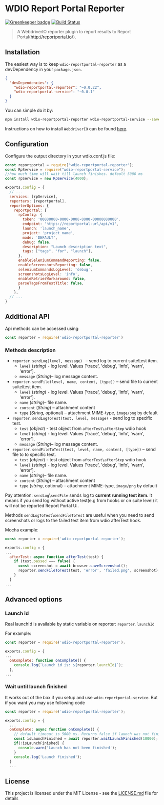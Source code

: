 WDIO Report Portal Reporter
====================

[![Greenkeeper badge](https://badges.greenkeeper.io/BorisOsipov/wdio-reportportal-reporter.svg)](https://greenkeeper.io/)
[![Build Status](https://travis-ci.org/BorisOsipov/wdio-reportportal-reporter.svg?branch=master)](https://travis-ci.org/BorisOsipov/wdio-reportportal-reporter)

> A WebdriverIO reporter plugin to report results to Report Portal(http://reportportal.io/).


## Installation
The easiest way is to keep `wdio-reportportal-reporter` as a devDependency in your `package.json`.
```json
{
  "devDependencies": {
    "wdio-reportportal-reporter": "~0.0.22",
    "wdio-reportportal-service": "~0.0.1"
  }
}
```
You can simple do it by:
```bash
npm install wdio-reportportal-reporter wdio-reportportal-service --save-dev
```
Instructions on how to install `WebdriverIO` can be found [here](http://webdriver.io/guide/getstarted/install.html).
## Configuration
Configure the output directory in your wdio.conf.js file:
```js
const reportportal = require('wdio-reportportal-reporter');
const RpService = require("wdio-reportportal-service");
//how much time will wait till launch finishes. default 5000 ms
const rpService = new RpService(4000);

exports.config = {
  // ...
  services: [rpService],
  reporters: [reportportal],
  reporterOptions: {
    reportportal: {
      rpConfig: {
        token: '00000000-0000-0000-0000-00000000000',
        endpoint: 'https://reportportal-url/api/v1',
        launch: 'launch_name',
        project: 'project_name',
        mode: 'DEFAULT',
        debug: false,
        description: "Launch description text",
        tags: ["tags", "for", "launch"],
      },
      enableSeleniumCommandReporting: false,
      enableScreenshotsReporting: false,
      seleniumCommandsLogLevel: 'debug',
      screenshotsLogLevel: 'info',
      enableRetriesWorkaround: false,
      parseTagsFromTestTitle: false,
      }
    },
  // ...
}
```

## Additional API

Api methods can be accessed using:
```js
const reporter = require('wdio-reportportal-reporter')
```
### Methods description
* `reporter.sendLog(level, message) ` – send log to current suite\test item.
    * `level` (*string*) - log level. Values ['trace', 'debug', 'info', 'warn', 'error'].
    * `message` (*String*)– log message content.
* `reporter.sendFile(level, name, content, [type])` – send file to current suite\test item.
    * `level` (*string*) - log level. Values ['trace', 'debug', 'info', 'warn', 'error'].
    * `name` (*string*)– file name.
    * `content` (*String*) – attachment content
    * `type` (*String*, optional) – attachment MIME-type, `image/png` by default
* `reporter.sendLogToTest(test, level, message)` - send log to specific test.
    * `test` (*object*) - test object from `afterTest\afterStep` wdio hook
    * `level` (*string*) - log level. Values ['trace', 'debug', 'info', 'warn', 'error'].
    * `message` (*String*)– log message content.
* `reporter.sendFileToTest(test, level, name, content, [type])` – send file to to specific test.
    * `test` (*object*) - test object from `afterTest\afterStep` wdio hook
    * `level` (*string*) - log level. Values ['trace', 'debug', 'info', 'warn', 'error'].
    * `name` (*string*)– file name.
    * `content` (*String*) – attachment content
    * `type` (*string*, optional) – attachment MIME-type, `image/png` by default

Pay attention: `sendLog`\\`sendFile` sends log to **current running test item**. It means if you send log without active test(e.g from hooks or on suite level) it will not be reported Report Portal UI.

Methods `sendLogToTest`\\`sendFileToTest` are useful when you need to send screenshots or logs to the failed test item from wdio afterTest hook.

Mocha example:
```js
const reporter = require('wdio-reportportal-reporter');

exports.config = {
...
  afterTest: async function afterTest(test) {
    if (test.passed === false) {
      const screenshot = await browser.saveScreenshot();
      reporter.sendFileToTest(test, 'error', 'failed.png', screenshot);
    }
  }
...
```

## Advanced options

### Launch id
Real launchId is available by static variable on reporter: `reporter.launchId`

For example:
```js
const reporter = require('wdio-reportportal-reporter');

exports.config = {
...
  onComplete: function onComplete() {
    console.log(`Launch id is: ${reporter.launchId}`);
  },
...
```
### Wait until launch finished

It works out of the box if you setup and use `wdio-reportportal-service`. But if you want you may use following code
```js
const reporter = require('wdio-reportportal-reporter');

exports.config = {
  ...
  onComplete: async function onComplete() {
    // default timeout is 5000 ms. Returns false if launch was not finished till timeout
    const isLaunchFinished = await reporter.waitLaunchFinished(10000);
    if(!isLaunchFinished) {
      console.warn('Launch has not been finished');
    }
    console.log('Launch finished');
  }
  ...
```

## License

This project is licensed under the MIT License - see the [LICENSE.md](LICENSE.md) file for details
